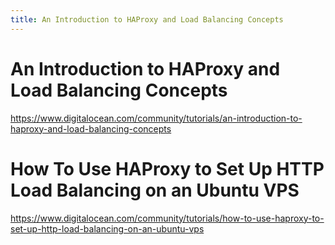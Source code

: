 ```yaml
---
title: An Introduction to HAProxy and Load Balancing Concepts
---
```


# An Introduction to HAProxy and Load Balancing Concepts
https://www.digitalocean.com/community/tutorials/an-introduction-to-haproxy-and-load-balancing-concepts

# How To Use HAProxy to Set Up HTTP Load Balancing on an Ubuntu VPS

https://www.digitalocean.com/community/tutorials/how-to-use-haproxy-to-set-up-http-load-balancing-on-an-ubuntu-vps